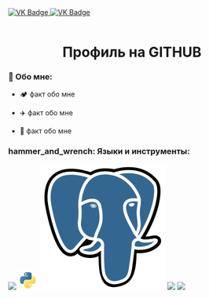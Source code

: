<div id="badges" aling ="center">
  <a href= "https://vk.com/vikulya_broo">
    <img src = "https://img.shields.io/badge/VK-blue?style=for-the-badge&logo=VK&logoColor=white" alt="VK Badge"/>
</a>

<a href= "https://viktoryariy2002.olegovna@gmail.com">
  <img src = "https://img.shields.io/badge/EMAIL-red?style=for-the-badge&logo=Gmail&logoColor-white" alt="VK Badge"/>
</a>
</div>

<div id="viewprof" aling ="center">
  <img src = "https://komarev.com/ghpvc/?username=VikulyaBroo&style=flat-square&color=blue" alt=""/>
</div>

<div id-"heythere" align="center">
<h1> Профиль на GITHUB </h1>
</div>

### :sunrise_over_mountains: Обо мне:

- :camping: факт обо мне

- :airplane: факт обо мне

- :city_sunrise: факт обо мне

### hammer_and_wrench: Языки и инструменты:

<div>
  <img src="https://github.com/devicons/devicon/blob/master/icons/git/git-original.svg™ width="40" height="40" />
  <img src="https://github.com/devicons/devicon/blob/master/icons/python/python-original.svg" width="40" height="40" />
  <img src="https://github.com/devicons/devicon/blob/master/icons/postgresql/postgresql-original.svg" width="40* height="40" />
  <img src="https://github.com/devicons/devicon/blob/master/icons/photoshop/photoshop-original.svg* width=*40* height="40" />
  <img src="https://github.com/devicons/devicon/blob/master/icons/apple/apple-original.svg* width=*40* height="40" />
  </div>

